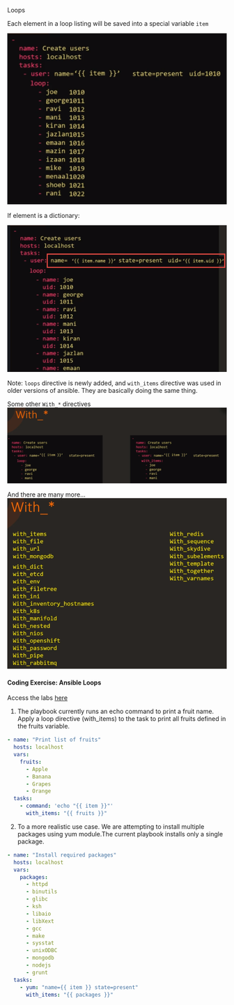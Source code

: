 Loops

Each element in a loop listing will be saved into a special variable `item`

![loops](./docs/images/loops-01.png)

If element is a dictionary:

![loops](./docs/images/loops-02.png)

Note: `loops` directive is newly added, and `with_items` directive was used in older versions of ansible. They are basically doing the same thing.

Some other `With_*` directives
![loops](./docs/images/loops-03.png)

And there are many more...
![loops](./docs/images/loops-05.png)

#### Coding Exercise: Ansible Loops

Access the labs [here](https://kodekloud.com/p/ansible-practice-test/?scenario=questions_ansible_loops)

1. The playbook currently runs an echo command to print a fruit name. Apply a loop directive (with_items) to the task to print all fruits defined in the fruits variable.

```yaml
- name: "Print list of fruits"
  hosts: localhost
  vars:
    fruits:
      - Apple
      - Banana
      - Grapes
      - Orange
  tasks:
    - command: 'echo "{{ item }}"'
      with_items: "{{ fruits }}"
```

2. To a more realistic use case. We are attempting to install multiple packages using yum module.The current playbook installs only a single package.

```yaml
- name: "Install required packages"
  hosts: localhost
  vars:
    packages:
      - httpd
      - binutils
      - glibc
      - ksh
      - libaio
      - libXext
      - gcc
      - make
      - sysstat
      - unixODBC
      - mongodb
      - nodejs
      - grunt
  tasks:
    - yum: "name={{ item }} state=present"
      with_items: "{{ packages }}"
```
